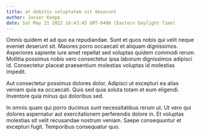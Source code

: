 ```yaml
---
title: at debitis voluptatem sit deserunt
author: Javier Koepp
date: Sat May 21 2022 16:43:45 GMT-0400 (Eastern Daylight Time)
---
```

Omnis quidem et ad quo ea repudiandae. Sunt et quos nobis qui velit neque eveniet deserunt sit. Maiores porro occaecati et aliquam dignissimos. Asperiores sapiente iure amet repellat sed voluptas quidem commodi rerum. Mollitia possimus nobis vero consectetur ipsa laborum dignissimos adipisci id. Consectetur placeat praesentium molestias voluptas id molestias impedit.

 Aut consectetur possimus dolores dolor. Adipisci ut excepturi ea alias veniam quia ea occaecati. Quis sed quia soluta totam et eum eligendi. Inventore quia minus qui doloribus sed.

 In omnis quam qui porro ducimus sunt necessitatibus rerum ut. Ut vero qui dolores aspernatur aut exercitationem perferendis dolore in. Et voluptas molestias sit velit recusandae nostrum veniam. Saepe consequuntur et excepturi fugit. Temporibus consequatur quo.
